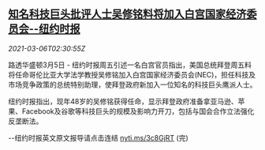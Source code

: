 <!--1614999316000-->
[知名科技巨头批评人士吴修铭料将加入白宫国家经济委员会--纽约时报](https://cn.reuters.com/article/us-wh-tech-firms-regs-0306-idCNKCS2AY03V)
------

<div><i>2021-03-06T02:30:55Z</i></div><p>路透华盛顿3月5日 - 纽约时报周五引述一名白宫官员指出，美国总统拜登周五料将任命哥伦比亚大学法学教授吴修铭加入白宫国家经济委员会(NEC)，担任科技及市场竞争政策的总统特别助理，使拜登政府新加入一位知名的科技巨头鹰派人士。</p><p>纽约时报指出，现年48岁的吴修铭获得任命，显示拜登政府准备拿亚马逊、苹果、Facebook及谷歌等科技巨头的规模及影响力开刀，包括与国会合作立法强化反垄断法。</p><p>--纽约时报英文原文报导请点击连结 <a href="https://nyti.ms/3c8GjRT">nyti.ms/3c8GjRT</a> (完)</p>
